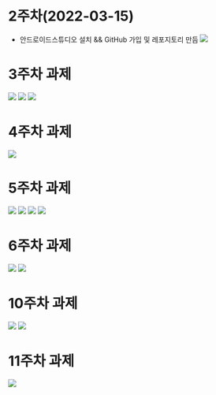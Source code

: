 # 2주차(2022-03-15)

- 안드로이드스튜디오 설치 && GitHub 가입 및 레포지토리 만듬
<img width="" height="" src="./pic/2st.png"></img>


# 3주차 과제

<img width="" height="" src="./pic/main.jpg"></img>
<img width="" height="" src="./pic/naver.jpg"></img>
<img width="" height="" src="./pic/call.jpg"></img>

# 4주차 과제

<img width="" height="" src="./pic/message.jpg"></img>

# 5주차 과제

<img width="" height="" src="./pic/activity_main.jpg"></img>
<img width="" height="" src="./pic/mainactivity.jpg"></img>
<img width="" height="" src="./pic/cat.jpg"></img>
<img width="" height="" src="./pic/dog.jpg"></img>

# 6주차 과제

<img width="" height="" src="./pic/Width.jpg"></img>
<img width="" height="" src="./pic/Height.jpg"></img>

# 10주차 과제

<img width="" height="" src="./pic/main10.jpg"></img>
<img width="" height="" src="./pic/menu10.jpg"></img>

# 11주차 과제

<img width="" height="" src="./pic/key.png"></img>
